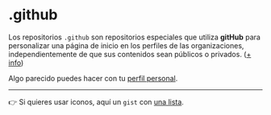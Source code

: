 # .github

Los repositorios `.github` son repositorios especiales que utiliza **gitHub** para personalizar una página de inicio en los perfiles de las organizaciones, independientemente de que sus contenidos sean públicos o privados. ([+ info](https://docs.github.com/es/organizations/collaborating-with-groups-in-organizations/customizing-your-organizations-profile))

Algo parecido puedes hacer con tu [perfil personal](https://docs.github.com/es/account-and-profile/setting-up-and-managing-your-github-profile/customizing-your-profile/managing-your-profile-readme).

---

:point_right: Si quieres usar iconos, aquí un `gist` con [una lista](https://gist.github.com/rxaviers/7360908).


